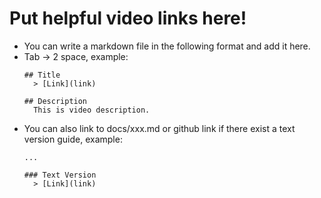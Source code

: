 # Put helpful video links here!

- You can write a markdown file in the following format and add it here.
- Tab -> 2 space, example:
  ```
  ## Title
    > [Link](link)

  ## Description
    This is video description. 

  ```
- You can also link to docs/xxx.md or github link if there exist a text version guide, example:
  ```
  ...

  ### Text Version
    > [Link](link)
  ```
  
